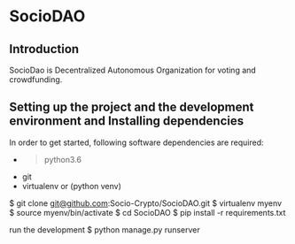 # SocioDAO

## Introduction
SocioDao is Decentralized Autonomous Organization for voting and crowdfunding.

### 

## Setting up the project and the development environment and Installing dependencies

In order to get started, following software dependencies are required:

* > python3.6
* git
* virtualenv or (python venv)


$ git clone git@github.com:Socio-Crypto/SocioDAO.git
$ virtualenv myenv
$ source myenv/bin/activate
$ cd SocioDAO
$ pip install -r requirements.txt

run the development
$ python manage.py runserver




